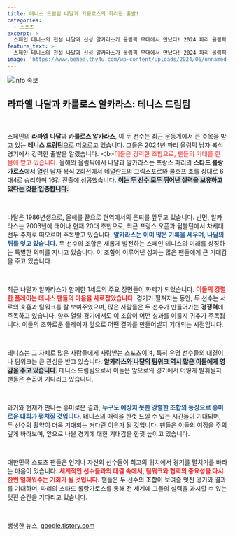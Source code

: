 ```yaml
---
title: 테니스 드림팀 나달과 카를로스의 화려한 출발!
categories:
  - 스포츠
excerpt: >
  스페인 테니스의 전설 나달과 신성 알카라스가 올림픽 무대에서 만났다! 2024 파리 올림픽 남자 복식에서 첫 승을 거둔 이 드림팀의 행보를 주목하라. 그들의 경기 장면이 궁금하다면 지금 클릭!
feature_text: >
  스페인 테니스의 전설 나달과 신성 알카라스가 올림픽 무대에서 만났다! 2024 파리 올림픽 남자 복식에서 첫 승을 거둔 이 드림팀의 행보를 주목하라. 그들의 경기 장면이 궁금하다면 지금 클릭!
image: 'https://www.behealthy4u.com/wp-content/uploads/2024/06/unnamed-file.png'
---
```


<p><img src="https://www.behealthy4u.com/wp-content/uploads/2024/06/unnamed-file.png" alt="info 속보" /></p>

<h2 data-ke-size="size26">라파엘 나달과 카를로스 알카라스: 테니스 드림팀</h2>

<p data-ke-size="size16">&nbsp;</p>

<p>스페인의 <b>라파엘 나달</b>과 <b>카를로스 알카라스</b>, 이 두 선수는 최근 운동계에서 큰 주목을 받고 있는 <b>테니스 드림팀</b>으로 떠오르고 있습니다. 그들은 2024년 파리 올림픽 남자 복식 경기에서 강력한 출발을 알렸습니다. ＜b><span style="color: #ee2323;">이들은 강력한 조합으로, 팬들의 기대를 한 몸에 받고 있습니다.</span></b> 올해의 올림픽에서 나달과 알카라스는 프랑스 파리의 <b>스타드 롤랑가로스</b>에서 열린 남자 복식 2회전에서 네덜란드의 그릭스포르와 콜호프 조를 상대로 6대4로 승리하며 16강 진출에 성공했습니다. <b><span style="background-color: #21538527;">이는 두 선수 모두 뛰어난 실력을 보유하고 있다는 것을 입증합니다.</span></b> </p>

<p data-ke-size="size16">&nbsp;</p>

<p>나달은 1986년생으로, 올해를 끝으로 현역에서의 은퇴를 앞두고 있습니다. 반면, 알카라스는 2003년에 태어나 현재 20대 초반으로, 최근 프랑스 오픈과 윔블던에서 차세대 선두 주자로 떠오르며 주목받고 있습니다. <b><span style="color: #1a5490;">알카라스는 이미 많은 기록을 세우며, 나달의 뒤를 잇고 있습니다.</span></b> 두 선수의 조합은 새롭게 발전하는 스페인 테니스의 미래를 상징하는 특별한 의미를 지니고 있습니다. 이 조합이 이루어낸 성과는 많은 팬들에게 큰 기대감을 주고 있습니다.</p>

<p data-ke-size="size16">&nbsp;</p>

<p>최근 나달과 알카라스가 함께한 1세트의 주요 장면들이 화제가 되었습니다. <b><span style="color: #ee2323;">이들의 강렬한 플레이는 테니스 팬들의 마음을 사로잡았습니다.</span></b> 경기가 펼쳐지는 동안, 두 선수는 서로의 호흡과 팀워크를 잘 보여주었으며, 많은 사람들은 두 선수가 만들어가는 <b>경쟁력</b>에 주목하고 있습니다. 향후 열릴 경기에서도 이 조합이 어떤 성과를 이룰지 귀추가 주목됩니다. 이들의 조화로운 플레이가 앞으로 어떤 결과를 만들어낼지 기대되는 시점입니다.</p>

<p data-ke-size="size16">&nbsp;</p>

<p>테니스는 그 자체로 많은 사람들에게 사랑받는 스포츠이며, 특히 유명 선수들의 대결이나 팀워크는 큰 관심을 받고 있습니다. <b><span style="background-color: #21538527;">알카라스와 나달의 팀워크 역시 많은 이들에게 영감을 주고 있습니다.</span></b> 테니스 드림팀으로서 이들은 앞으로의 경기에서 어떻게 발휘될지 팬들은 손꼽아 기다리고 있습니다. </p>

<p data-ke-size="size16">&nbsp;</p>

<p>과거와 현재가 만나는 흥미로운 결과, <b><span style="color: #1a5490;">누구도 예상치 못한 강렬한 조합의 등장으로 흥미로운 대회가 펼쳐질 것입니다.</span></b> 테니스의 매력을 한껏 느낄 수 있는 시간들이 기대되며, 두 선수의 활약이 더욱 기대되는 커다란 이유가 될 것입니다. 팬들은 이들의 여정을 주의 깊게 바라보며, 앞으로 나올 경기에 대한 기대감을 한껏 높이고 있습니다. </p>

<p data-ke-size="size16">&nbsp;</p>

<p>대한민국 스포츠 팬들은 언제나 자신의 선수들이 최고의 위치에서 경기를 펼치기를 바라는 마음이 있습니다. <b><span style="color: #ee2323;">세계적인 선수들과의 대결 속에서, 팀워크와 협력의 중요성을 다시 한번 일깨워주는 기회가 될 것입니다.</span></b> 팬들은 두 선수의 조합이 보여줄 멋진 경기와 결과를 기대하며, 파리의 스타드 롤랑가로스를 통해 전 세계에 그들의 실력을 과시할 수 있는 멋진 순간을 기다리고 있습니다. </p>

<p data-ke-size="size16">&nbsp;</p>
생생한 뉴스, <a href="https://qoogle.tistory.com" rel="dofollow">qoogle.tistory.com</a>


